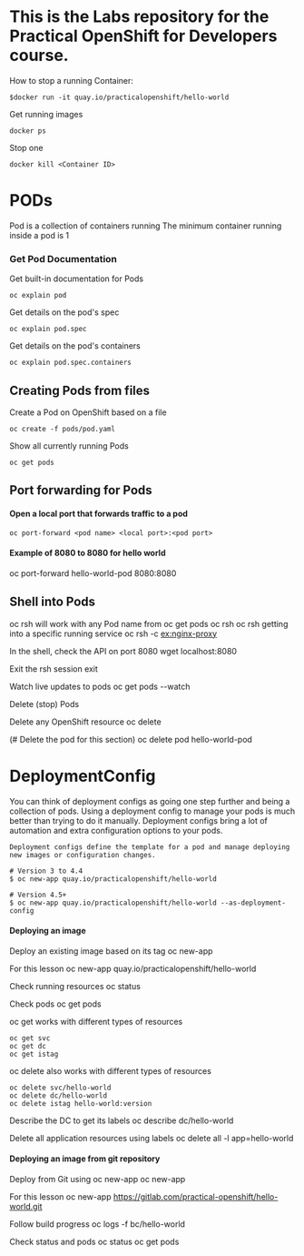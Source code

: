 # This is the Labs repository for the Practical OpenShift for Developers course.

How to stop a running Container:

```text
$docker run -it quay.io/practicalopenshift/hello-world
```

Get running images

```text
docker ps
```

Stop one

```text
docker kill <Container ID>
```

# PODs

Pod is a collection of containers running
The minimum container running inside a pod is 1

### Get Pod Documentation

Get built-in documentation for Pods

```text
oc explain pod
```

Get details on the pod's spec

```text
oc explain pod.spec
```

Get details on the pod's containers

```text
oc explain pod.spec.containers
```

## Creating Pods from files

Create a Pod on OpenShift based on a file

```text
oc create -f pods/pod.yaml
```

Show all currently running Pods

```text
oc get pods
```

## Port forwarding for Pods

#### Open a local port that forwards traffic to a pod

```text
oc port-forward <pod name> <local port>:<pod port>
```

#### Example of 8080 to 8080 for hello world

oc port-forward hello-world-pod 8080:8080

## Shell into Pods

oc rsh will work with any Pod name from oc get pods
oc rsh <pod name>
oc rsh getting into a specific running service
oc rsh -c <ex:nginx-proxy> <pod name>

In the shell, check the API on port 8080
wget localhost:8080

Exit the rsh session
exit

Watch live updates to pods
oc get pods --watch

Delete (stop) Pods

Delete any OpenShift resource
oc delete <resource type> <resource name>

(# Delete the pod for this section)
oc delete pod hello-world-pod

# DeploymentConfig

You can think of deployment configs as going one step further and being a collection of pods.
Using a deployment config to manage your pods is much better than trying to do it manually.
Deployment configs bring a lot of automation and extra configuration options to your pods.
```text
Deployment configs define the template for a pod and manage deploying new images or configuration changes.
```
```shell
# Version 3 to 4.4
$ oc new-app quay.io/practicalopenshift/hello-world
 
# Version 4.5+
$ oc new-app quay.io/practicalopenshift/hello-world --as-deployment-config 
```

#### Deploying an image
Deploy an existing image based on its tag
oc new-app <image tag>

For this lesson
oc new-app quay.io/practicalopenshift/hello-world

Check running resources
oc status

Check pods
oc get pods

oc get works with different types of resources
```shell
oc get svc
oc get dc
oc get istag
```

oc delete also works with different types of resources
```shell
oc delete svc/hello-world
oc delete dc/hello-world
oc delete istag hello-world:version
```
Describe the DC to get its labels
oc describe dc/hello-world

Delete all application resources using labels
oc delete all -l app=hello-world

#### Deploying an image from git repository
Deploy from Git using oc new-app
oc new-app <git repo URL>

For this lesson
oc new-app https://gitlab.com/practical-openshift/hello-world.git

Follow build progress
oc logs -f bc/hello-world

Check status and pods
oc status
oc get pods
